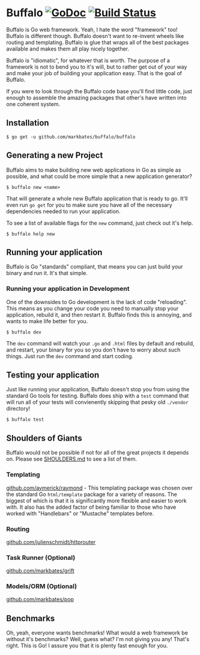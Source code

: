 # Buffalo [![GoDoc](https://godoc.org/github.com/markbates/buffalo?status.svg)](https://godoc.org/github.com/markbates/buffalo) [![Build Status](https://travis-ci.org/markbates/buffalo.svg?branch=master)](https://travis-ci.org/markbates/buffalo)

Buffalo is Go web framework. Yeah, I hate the word "framework" too! Buffalo is different though. Buffalo doesn't want to re-invent wheels like routing and templating. Buffalo is glue that wraps all of the best packages available and makes them all play nicely together.

Buffalo is "idiomatic", for whatever that is worth. The purpose of a framework is not to bend you to it's will, but to rather get out of your way and make your job of building your application easy. That is the goal of Buffalo.

If you were to look through the Buffalo code base you'll find little code, just enough to assemble the amazing packages that other's have written into one coherent system.

## Installation

```text
$ go get -u github.com/markbates/buffalo/buffalo
```

## Generating a new Project

Buffalo aims to make building new web applications in Go as simple as possible, and what could be more simple that a new application generator?

```text
$ buffalo new <name>
```

That will generate a whole new Buffalo application that is ready to go. It'll even run `go get` for you to make sure you have all of the necessary dependencies needed to run your application.

To see a list of available flags for the `new` command, just check out it's help.

```text
$ buffalo help new
```

## Running your application

Buffalo is Go "standards" compliant, that means you can just build your binary and run it. It's that simple.

### Running your application in Development

One of the downsides to Go development is the lack of code "reloading". This means as you change your code you need to manually stop your application, rebuild it, and then restart it. Buffalo finds this is annoying, and wants to make life better for you.

```text
$ buffalo dev
```

The `dev` command will watch your `.go` and `.html` files by default and rebuild, and restart, your binary for you so you don't have to worry about such things. Just run the `dev` command and start coding.

## Testing your application

Just like running your application, Buffalo doesn't stop you from using the standard Go tools for testing. Buffalo does ship with a `test` command that will run all of your tests will convienently skipping that pesky old `./vendor` directory!

```text
$ buffalo test
```

## Shoulders of Giants

Buffalo would not be possible if not for all of the great projects it depends on. Please see [SHOULDERS.md](SHOULDERS.md) to see a list of them.

### Templating

[github.com/aymerick/raymond](https://github.com/aymerick/raymond) - This templating package was chosen over the standard Go `html/template` package for a variety of reasons. The biggest of which is that it is significantly more flexible and easier to work with. It also has the added factor of being familiar to those who have worked with "Handlebars" or "Mustache" templates before.

### Routing

[github.com/julienschmidt/httprouter](https://github.com/julienschmidt/httprouter)

### Task Runner (Optional)

[github.com/markbates/grift](https://github.com/markbates/grift)

### Models/ORM (Optional)

[github.com/markbates/pop](https://github.com/markbates/pop)

## Benchmarks

Oh, yeah, everyone wants benchmarks! What would a web framework be without it's benchmarks? Well, guess what? I'm not giving you any! That's right. This is Go! I assure you that it is plenty fast enough for you.
